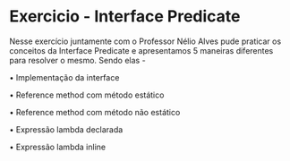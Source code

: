 # Exercicio - Interface Predicate

Nesse exercício juntamente com o Professor Nélio Alves pude praticar os conceitos da Interface Predicate e apresentamos 5 maneiras diferentes para resolver o mesmo. Sendo elas -

• Implementação da interface

• Reference method com método estático

• Reference method com método não estático

• Expressão lambda declarada

• Expressão lambda inline
